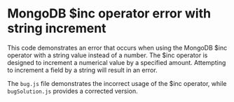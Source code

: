 # MongoDB $inc operator error with string increment
This code demonstrates an error that occurs when using the MongoDB $inc operator with a string value instead of a number.  The $inc operator is designed to increment a numerical value by a specified amount. Attempting to increment a field by a string will result in an error.

The `bug.js` file demonstrates the incorrect usage of the $inc operator, while `bugSolution.js` provides a corrected version.